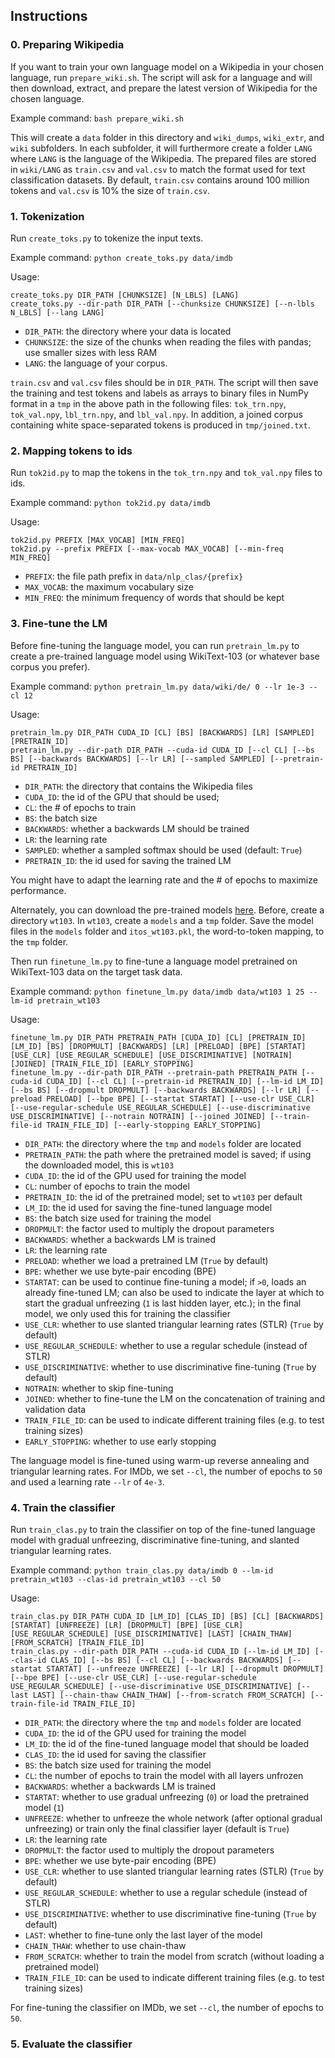 ## Instructions

### 0. Preparing Wikipedia

If you want to train your own language model on a Wikipedia in your chosen language,
run `prepare_wiki.sh`. The script will ask for a language and will then
download, extract, and prepare the latest version of Wikipedia for the chosen language.

Example command: `bash prepare_wiki.sh`

This will create a `data` folder in this directory and `wiki_dumps`, `wiki_extr`, and
`wiki` subfolders. In each subfolder, it will furthermore create a folder `LANG`
where `LANG` is the language of the Wikipedia. The prepared files are stored in
`wiki/LANG` as `train.csv` and `val.csv` to match the format used for text
classification datasets. By default, `train.csv` contains around 100 million tokens
and `val.csv` is 10% the size of `train.csv`.

### 1. Tokenization

Run `create_toks.py` to tokenize the input texts.

Example command: `python create_toks.py data/imdb`

Usage:

```
create_toks.py DIR_PATH [CHUNKSIZE] [N_LBLS] [LANG]
create_toks.py --dir-path DIR_PATH [--chunksize CHUNKSIZE] [--n-lbls N_LBLS] [--lang LANG]
```

- `DIR_PATH`: the directory where your data is located
- `CHUNKSIZE`: the size of the chunks when reading the files with pandas; use smaller sizes with less RAM
- `LANG`: the language of your corpus. 

`train.csv` and `val.csv` files should be in `DIR_PATH`. The script will then save the
training and test tokens and labels as arrays to binary files in NumPy format in a `tmp`
in the above path in the following files:
`tok_trn.npy`, `tok_val.npy`, `lbl_trn.npy`, and `lbl_val.npy`.
In addition, a joined corpus containing white space-separated tokens is produced in `tmp/joined.txt`.

### 2. Mapping tokens to ids

Run `tok2id.py` to map the tokens in the `tok_trn.npy` and `tok_val.npy` files to ids.

Example command: `python tok2id.py data/imdb`

Usage:
```
tok2id.py PREFIX [MAX_VOCAB] [MIN_FREQ]
tok2id.py --prefix PREFIX [--max-vocab MAX_VOCAB] [--min-freq MIN_FREQ]
```
- `PREFIX`: the file path prefix in `data/nlp_clas/{prefix}`
- `MAX_VOCAB`: the maximum vocabulary size
- `MIN_FREQ`: the minimum frequency of words that should be kept

### 3. Fine-tune the LM

Before fine-tuning the language model, you can run `pretrain_lm.py` to create a 
pre-trained language model using WikiText-103 (or whatever base corpus you prefer).

Example command: `python pretrain_lm.py data/wiki/de/ 0 --lr 1e-3 --cl 12`

Usage:
```
pretrain_lm.py DIR_PATH CUDA_ID [CL] [BS] [BACKWARDS] [LR] [SAMPLED] [PRETRAIN_ID]
pretrain_lm.py --dir-path DIR_PATH --cuda-id CUDA_ID [--cl CL] [--bs BS] [--backwards BACKWARDS] [--lr LR] [--sampled SAMPLED] [--pretrain-id PRETRAIN_ID]
```
- `DIR_PATH`: the directory that contains the Wikipedia files
- `CUDA_ID`: the id of the GPU that should be used;
- `CL`: the # of epochs to train
- `BS`: the batch size
- `BACKWARDS`: whether a backwards LM should be trained
- `LR`: the learning rate
- `SAMPLED`: whether a sampled softmax should be used (default: `True`)
- `PRETRAIN_ID`: the id used for saving the trained LM

You might have to adapt the learning rate and the # of epochs to maximize performance.

Alternately, you can download the pre-trained models [here](http://files.fast.ai/models/wt103/). Before,
create a directory `wt103`. In `wt103`, create a `models` and a `tmp` folder. Save the model files
in the `models` folder and `itos_wt103.pkl`, the word-to-token mapping, to the `tmp` folder.

Then run `finetune_lm.py` to fine-tune a language model pretrained on WikiText-103 data on the target task data.

Example command: `python finetune_lm.py data/imdb data/wt103 1 25 --lm-id pretrain_wt103`

Usage:
```
finetune_lm.py DIR_PATH PRETRAIN_PATH [CUDA_ID] [CL] [PRETRAIN_ID] [LM_ID] [BS] [DROPMULT] [BACKWARDS] [LR] [PRELOAD] [BPE] [STARTAT] [USE_CLR] [USE_REGULAR_SCHEDULE] [USE_DISCRIMINATIVE] [NOTRAIN] [JOINED] [TRAIN_FILE_ID] [EARLY_STOPPING]
finetune_lm.py --dir-path DIR_PATH --pretrain-path PRETRAIN_PATH [--cuda-id CUDA_ID] [--cl CL] [--pretrain-id PRETRAIN_ID] [--lm-id LM_ID] [--bs BS] [--dropmult DROPMULT] [--backwards BACKWARDS] [--lr LR] [--preload PRELOAD] [--bpe BPE] [--startat STARTAT] [--use-clr USE_CLR] [--use-regular-schedule USE_REGULAR_SCHEDULE] [--use-discriminative USE_DISCRIMINATIVE] [--notrain NOTRAIN] [--joined JOINED] [--train-file-id TRAIN_FILE_ID] [--early-stopping EARLY_STOPPING]
```
- `DIR_PATH`: the directory where the `tmp` and `models` folder are located
- `PRETRAIN_PATH`: the path where the pretrained model is saved; if using the downloaded model, this is `wt103`
- `CUDA_ID`: the id of the GPU used for training the model
- `CL`: number of epochs to train the model
- `PRETRAIN_ID`: the id of the pretrained model; set to `wt103` per default
- `LM_ID`: the id used for saving the fine-tuned language model
- `BS`: the batch size used for training the model
- `DROPMULT`: the factor used to multiply the dropout parameters
- `BACKWARDS`: whether a backwards LM is trained
- `LR`: the learning rate
- `PRELOAD`: whether we load a pretrained LM (`True` by default)
- `BPE`: whether we use byte-pair encoding (BPE)
- `STARTAT`: can be used to continue fine-tuning a model; if `>0`, loads an already fine-tuned LM; can also be used to indicate the layer at which to start the gradual unfreezing (`1` is last hidden layer, etc.); in the final model, we only used this for training the classifier
- `USE_CLR`: whether to use slanted triangular learning rates (STLR) (`True` by default)
- `USE_REGULAR_SCHEDULE`: whether to use a regular schedule (instead of STLR)
- `USE_DISCRIMINATIVE`: whether to use discriminative fine-tuning (`True` by default)
- `NOTRAIN`: whether to skip fine-tuning 
- `JOINED`: whether to fine-tune the LM on the concatenation of training and validation data
- `TRAIN_FILE_ID`: can be used to indicate different training files (e.g. to test training sizes)
- `EARLY_STOPPING`: whether to use early stopping

The language model is fine-tuned using warm-up reverse annealing and triangular learning rates. For IMDb,
we set `--cl`, the number of epochs to `50` and used a learning rate `--lr` of `4e-3`.

### 4. Train the classifier

Run `train_clas.py` to train the classifier on top of the fine-tuned language model with gradual unfreezing,
discriminative fine-tuning, and slanted triangular learning rates.

Example command: `python train_clas.py data/imdb 0 --lm-id pretrain_wt103 --clas-id pretrain_wt103 --cl 50`

Usage:
```
train_clas.py DIR_PATH CUDA_ID [LM_ID] [CLAS_ID] [BS] [CL] [BACKWARDS] [STARTAT] [UNFREEZE] [LR] [DROPMULT] [BPE] [USE_CLR] [USE_REGULAR_SCHEDULE] [USE_DISCRIMINATIVE] [LAST] [CHAIN_THAW] [FROM_SCRATCH] [TRAIN_FILE_ID]
train_clas.py --dir-path DIR_PATH --cuda-id CUDA_ID [--lm-id LM_ID] [--clas-id CLAS_ID] [--bs BS] [--cl CL] [--backwards BACKWARDS] [--startat STARTAT] [--unfreeze UNFREEZE] [--lr LR] [--dropmult DROPMULT] [--bpe BPE] [--use-clr USE_CLR] [--use-regular-schedule USE_REGULAR_SCHEDULE] [--use-discriminative USE_DISCRIMINATIVE] [--last LAST] [--chain-thaw CHAIN_THAW] [--from-scratch FROM_SCRATCH] [--train-file-id TRAIN_FILE_ID]
```
- `DIR_PATH`: the directory where the `tmp` and `models` folder are located
- `CUDA_ID`: the id of the GPU used for training the model
- `LM_ID`: the id of the fine-tuned language model that should be loaded
- `CLAS_ID`: the id used for saving the classifier
- `BS`: the batch size used for training the model
- `CL`: the number of epochs to train the model with all layers unfrozen
- `BACKWARDS`: whether a backwards LM is trained
- `STARTAT`: whether to use gradual unfreezing (`0`) or load the pretrained model (`1`)
- `UNFREEZE`: whether to unfreeze the whole network (after optional gradual unfreezing) or train only the final classifier layer (default is `True`)
- `LR`: the learning rate
- `DROPMULT`: the factor used to multiply the dropout parameters
- `BPE`: whether we use byte-pair encoding (BPE)
- `USE_CLR`: whether to use slanted triangular learning rates (STLR) (`True` by default)
- `USE_REGULAR_SCHEDULE`: whether to use a regular schedule (instead of STLR)
- `USE_DISCRIMINATIVE`: whether to use discriminative fine-tuning (`True` by default)
- `LAST`: whether to fine-tune only the last layer of the model
- `CHAIN_THAW`: whether to use chain-thaw
- `FROM_SCRATCH`: whether to train the model from scratch (without loading a pretrained model)
- `TRAIN_FILE_ID`: can be used to indicate different training files (e.g. to test training sizes)

For fine-tuning the classifier on IMDb, we set `--cl`, the number of epochs to `50`. 

### 5. Evaluate the classifier
